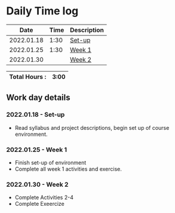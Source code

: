 # Daily Time log

| Date             | Time | Description                  |
|------------------|------|------------------------------|
| 2022.01.18       | 1:30 | [Set-up](#20220118---set-up) |
| 2022.01.25       | 1:30 | [Week 1](#20220125---week-1) |
| 2022.01.30       |      | [Week 2](#20220130---week-2) |




| Total Hours : | 3:00 |
|:--------------|-----:|

## Work day details

### 2022.01.18 - Set-up
- Read syllabus and project descriptions, begin set up of course environment.

### 2022.01.25 - Week 1
- Finish set-up of environment
- Complete all week 1 activities and exercise.

### 2022.01.30 - Week 2
- Complete Activities 2-4
- Complete Exeercize





